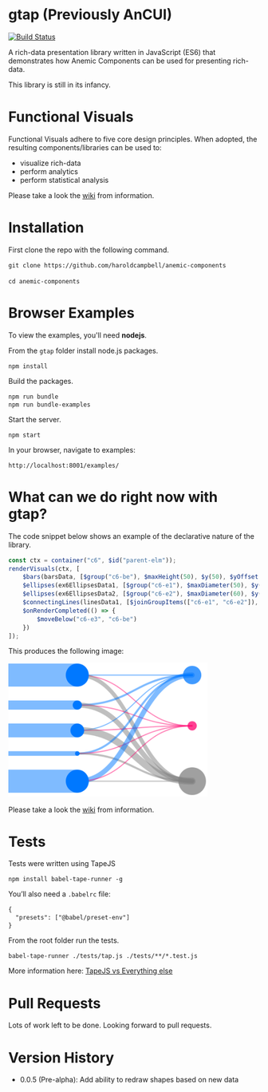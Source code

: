 # gtap (Previously AnCUI)

[![Build Status](https://travis-ci.org/haroldcampbell/anemic-components.svg?branch=master)](https://travis-ci.org/haroldcampbell/gtap)

A rich-data presentation library written in JavaScript (ES6) that demonstrates how Anemic Components can be used for presenting rich-data.

This library is still in its infancy.

# Functional Visuals

Functional Visuals adhere to five core design principles. When adopted, the resulting components/libraries can be used to:

* visualize rich-data
* perform analytics
* perform statistical analysis

Please take a look the [wiki](https://github.com/haroldcampbell/gtap/wiki) from information.

# Installation

First clone the repo with the following command.

```
git clone https://github.com/haroldcampbell/anemic-components

cd anemic-components
```

# Browser Examples

To view the examples, you'll need **nodejs**.

From the `gtap` folder install node.js packages.

```
npm install
```

Build the packages.

```
npm run bundle
npm run bundle-examples
```

Start the server.

```
npm start
```

In your browser, navigate to examples:
```
http://localhost:8001/examples/
```

# What can we do right now with gtap?

The code snippet below shows an example of the declarative nature of the library.

```javascript
const ctx = container("c6", $id("parent-elm"));
renderVisuals(ctx, [
    $bars(barsData, [$group("c6-be"), $maxHeight(50), $y(50), $yOffset(30), $width(150)]),
    $ellipses(ex6EllipsesData1, [$group("c6-e1"), $maxDiameter(50), $y(50), $cyOffset(30), $x(150)]),
    $ellipses(ex6EllipsesData2, [$group("c6-e2"), $maxDiameter(60), $y(55), $cyOffset(80), $x(400)]),
    $connectingLines(linesData1, [$joinGroupItems(["c6-e1", "c6-e2"]), $group("c6-e3"), $maxStrokeWidth(15)]),
    $onRenderCompleted(() => {
        $moveBelow("c6-e3", "c6-be")
    })
]);
```

This produces the following image:

<img src="./common/images/advanced-example.png" width="400">

Please take a look the [wiki](https://github.com/haroldcampbell/gtap/wiki) from information.

# Tests

Tests were written using TapeJS

```
npm install babel-tape-runner -g
```

You’ll also need a `.babelrc` file:

```
{
  "presets": ["@babel/preset-env"]
}
```
From the root folder run the tests.

```
babel-tape-runner ./tests/tap.js ./tests/**/*.test.js
```

More information here: [TapeJS vs Everything else](https://medium.com/javascript-scene/why-i-use-tape-instead-of-mocha-so-should-you-6aa105d8eaf4)


# Pull Requests

Lots of work left to be done. Looking forward to pull requests.

# Version History

- 0.0.5 (Pre-alpha): Add ability to redraw shapes based on new data
